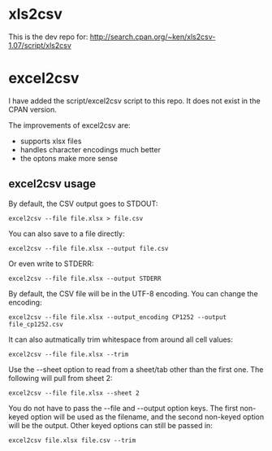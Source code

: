 xls2csv
=======

This is the dev repo for:
http://search.cpan.org/~ken/xls2csv-1.07/script/xls2csv

excel2csv
=========

I have added the script/excel2csv script to this repo.
It does not exist in the CPAN version.

The improvements of excel2csv are:

* supports xlsx files
* handles character encodings much better
* the optons make more sense

excel2csv usage
---------------

By default, the CSV output goes to STDOUT:

    excel2csv --file file.xlsx > file.csv
    
You can also save to a file directly:

    excel2csv --file file.xlsx --output file.csv
    
Or even write to STDERR:

    excel2csv --file file.xlsx --output STDERR

By default, the CSV file will be in the UTF-8 encoding.
You can change the encoding:

    excel2csv --file file.xlsx --output_encoding CP1252 --output file_cp1252.csv

It can also autmatically trim whitespace from around all cell values:

    excel2csv --file file.xlsx --trim

Use the --sheet option to read from a sheet/tab other than the first one. The following will pull from sheet 2:

    excel2csv --file file.xlsx --sheet 2

You do not have to pass the --file and --output option keys. The first non-keyed option will be used as the filename, and the second non-keyed option will be the output. Other keyed options can still be passed in:

    excel2csv file.xlsx file.csv --trim
